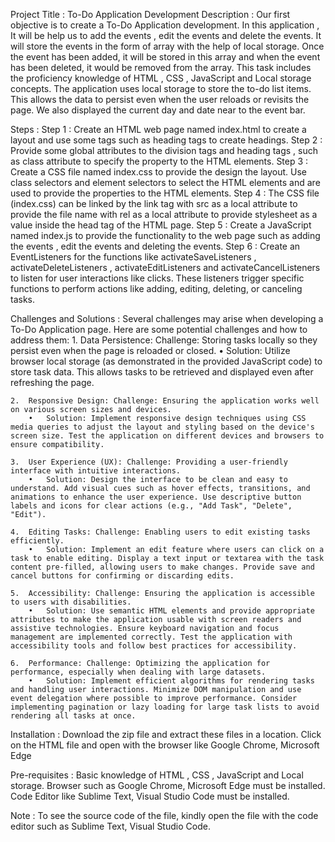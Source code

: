 Project Title : To-Do Application Development
Description : Our first objective is to create a To-Do Application development. In this application , It will be help us to add the events , edit the events and delete the events. It will store the events in the form of array with the help of local storage.  Once the event has been added, it will be stored in this array and when the event has been deleted, it would be removed from the array. This task includes the proficiency knowledge of  HTML , CSS , JavaScript and Local  storage concepts. The application uses local storage to store the to-do list items. This allows the data to persist even when the user reloads or revisits the page. We also displayed the current day and date near to the event bar.  

Steps :
	Step 1 : Create an HTML web page named index.html  to create a layout and use some tags such as heading tags to create headings.
	Step 2  : Provide some global attributes to the division tags and heading tags , such as class attribute to specify the property to the HTML elements.
	Step 3 : Create a CSS file named index.css to provide the design the layout. Use class selectors and element  selectors to select the HTML elements and are used to provide the properties to the HTML elements.
	Step 4 : The CSS file (index.css) can be linked by the link tag with src as a local attribute to provide the file name  with rel as a local attribute to provide stylesheet as a value inside the head tag of the HTML page.
	Step 5 : Create a JavaScript named  index.js to provide the functionality to the web page such as adding the events ,  edit the events and deleting the events.
	Step 6 : Create an EventListeners for the functions like activateSaveListeners  , activateDeleteListeners , activateEditListeners  and  activateCancelListeners  to listen for user interactions like clicks. These listeners trigger specific functions to perform actions like adding, editing, deleting, or canceling tasks.

Challenges  and  Solutions : Several challenges may arise when developing a To-Do Application page. Here are some potential challenges and how to address them:
	1.	Data Persistence: Challenge: Storing tasks locally so they persist even when the page is reloaded or closed.
		•	Solution: Utilize browser local storage (as demonstrated in the provided JavaScript code) to store task data. This allows tasks to be retrieved and displayed even after refreshing the page.

	2.	Responsive Design: Challenge: Ensuring the application works well on various screen sizes and devices.
		•	Solution: Implement responsive design techniques using CSS media queries to adjust the layout and styling based on the device's screen size. Test the application on different devices and browsers to ensure compatibility.
	
	3.	User Experience (UX): Challenge: Providing a user-friendly interface with intuitive interactions.
		•	Solution: Design the interface to be clean and easy to understand. Add visual cues such as hover effects, transitions, and animations to enhance the user experience. Use descriptive button labels and icons for clear actions (e.g., "Add Task", "Delete", "Edit").

	4.	Editing Tasks: Challenge: Enabling users to edit existing tasks efficiently.
		•	Solution: Implement an edit feature where users can click on a task to enable editing. Display a text input or textarea with the task content pre-filled, allowing users to make changes. Provide save and cancel buttons for confirming or discarding edits.
	
	5.	Accessibility: Challenge: Ensuring the application is accessible to users with disabilities.
		•	Solution: Use semantic HTML elements and provide appropriate attributes to make the application usable with screen readers and assistive technologies. Ensure keyboard navigation and focus management are implemented correctly. Test the application with accessibility tools and follow best practices for accessibility.
	
	6.	Performance: Challenge: Optimizing the application for performance, especially when dealing with large datasets.
		•	Solution: Implement efficient algorithms for rendering tasks and handling user interactions. Minimize DOM manipulation and use event delegation where possible to improve performance. Consider implementing pagination or lazy loading for large task lists to avoid rendering all tasks at once.

Installation :
	Download the zip file and extract these files in a location.
	Click on the HTML file and open with the browser like Google Chrome, Microsoft Edge

Pre-requisites :
	Basic knowledge of HTML , CSS , JavaScript and Local storage.
	Browser such as Google Chrome, Microsoft Edge must be installed.
	Code Editor like Sublime Text, Visual Studio Code must be installed.
 
Note : To see the source code of the file, kindly open the file with the code editor such as Sublime Text, Visual Studio Code.
